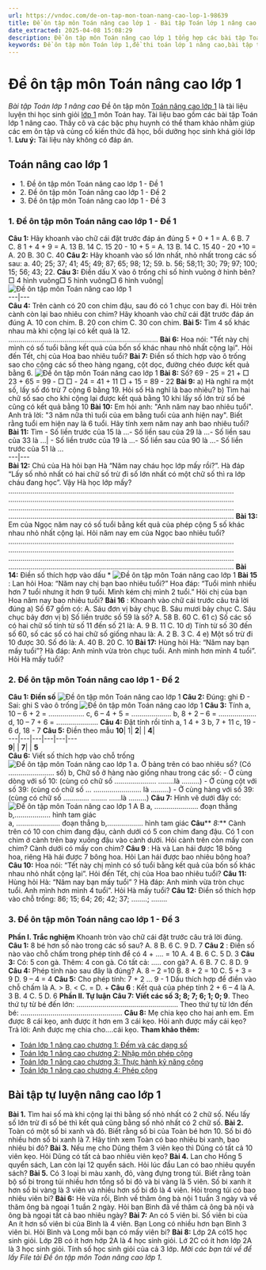 ```yaml
---
url: https://vndoc.com/de-on-tap-mon-toan-nang-cao-lop-1-98639
title: Đề ôn tập môn Toán nâng cao lớp 1 - Bài tập Toán lớp 1 nâng cao - VnDoc.com
date_extracted: 2025-04-08 15:08:29
description: Đề ôn tập môn Toán nâng cao lớp 1 tổng hợp các bài tập Toán nâng cao lớp 1, giúp các em học sinh ôn thi học sinh giỏi hiệu quả. Mời các bạn cùng tham khảo.
keywords: Đề ôn tập môn Toán lớp 1,đề thi toán lớp 1 nâng cao,bài tập toán nâng cao lớp 1,tài liệu bồi dưỡng học sinh giỏi lớp 1,đề thi học sinh giỏi lớp 1 môn toán,bài toán bồi dưỡng học sinh giỏi lớp 1,Toán nâng cao lớp 1,toán lớp 1 nâng cao,đề toán nâng cao lớp 1
---
```


# Đề ôn tập môn Toán nâng cao lớp 1
 _Bài tập Toán lớp 1 nâng cao_
Đề ôn tập môn [Toán nâng cao lớp 1](<https://vndoc.com/toan-lop-1-nang-cao>) là tài liệu luyện thi học sinh giỏi [lớp 1](<https://vndoc.com/tai-lieu-hoc-tap-lop1>) môn Toán hay. Tài liệu bao gồm các bài tập Toán lớp 1 nâng cao. Thầy cô và các bậc phụ huynh có thể tham khảo nhằm giúp các em ôn tập và củng cố kiến thức đã học, bồi dưỡng học sinh khá giỏi lớp 1.
**Lưu ý:** Tài liệu này không có đáp án.
## Toán nâng cao lớp 1
  * 1\. Đề ôn tập môn Toán nâng cao lớp 1 - Đề 1
  * 2\. Đề ôn tập môn Toán nâng cao lớp 1 - Đề 2
  * 3\. Đề ôn tập môn Toán nâng cao lớp 1 - Đề 3

### 1\. Đề ôn tập môn Toán nâng cao lớp 1 - Đề 1
**Câu 1:** Hãy khoanh vào chữ cái đặt trước đáp án đúng
5 + 0 + 1 =
A. 6 B. 7 C. 8
1 + 4 + 9 =
A. 13 B. 14 C. 15
20 - 10 + 5 =
A. 13 B. 14 C. 15
40 - 20 +10 =
A. 20 B. 30 C. 40
**Câu 2:** Hãy khoanh vào số lớn nhất, nhỏ nhất trong các số sau:
a. 40; 25; 37; 41; 45; 49; 87; 65; 98; 12; 59.
b. 56; 58;11; 30; 79; 97; 100; 15; 56; 43; 22.
**Câu 3:** Điền dấu X vào ô trống chỉ số hình vuông ở hình bên?□ 4 hình vuông□ 5 hình vuông□ 6 hình vuông| ![Đề ôn tập môn Toán nâng cao lớp 1](https://i.vdoc.vn/data/image/2015/08/24/de-on-tap-mon-toan-nang-cao-lop-1.jpg)  
---|---  
**Câu 4:** Trên cành có 20 con chim đậu, sau đó có 1 chục con bay đi. Hỏi trên cành còn lại bao nhiêu con chim?
Hãy khoanh vào chữ cái đặt trước đáp án đúng
A. 10 con chim.
B. 20 con chim
C. 30 con chim.
**Bài 5:** Tìm 4 số khác nhau mà khi cộng lại có kết quả là 12.
...........................................................................
**Bài 6:** Hoa nói: "Tết này chị mình có số tuổi bằng kết quả của bốn số khác nhau nhỏ nhất cộng lại". Hỏi đến Tết, chị của Hoa bao nhiêu tuổi?
**Bài 7:** Điền số thích hợp vào ô trống sao cho cộng các số theo hàng ngang, cột dọc, đường chéo được kết quả bằng 6.
![Đề ôn tập môn Toán nâng cao lớp 1](https://i.vdoc.vn/data/image/2015/08/24/de-on-tap-mon-toan-nang-cao-lop-1-bai-7.jpg)
**Bài 8:** Số?
69 - 25 = 21 + □ 23 + 65 = 99 - □
□ \- 24 = 41 + 11 □ \+ 15 = 89 - 22
**Bài 9:**
a\) Hà nghĩ ra một số, lấy số đó trừ 7 cộng 6 bằng 19. Hỏi số Hà nghĩ là bao nhiêu?
b\) Tìm hai chữ số sao cho khi cộng lại được kết quả bằng 10 khi lấy số lớn trừ số bé cũng có kết quả bằng 10
**Bài 10:** Em hỏi anh: "Anh năm nay bao nhiêu tuổi". Anh trả lời: "3 năm nữa thì tuổi của em bằng tuổi của anh hiện nay". Biết rằng tuổi em hiện nay là 6 tuổi. Hãy tính xem năm nay anh bao nhiêu tuổi?
**Bài 11:** Tìm
\- Số liền trước của 15 là …\- Số liền sau của 29 là …\- Số liền sau của 33 là …| \- Số liền trước của 19 là …\- Số liền sau của 90 là …\- Số liền trước của 51 là …  
---|---  
**Bài 12:** Chú của Hà hỏi bạn Hà “Năm nay cháu học lớp mấy rồi?”. Hà đáp “Lấy số nhỏ nhất có hai chữ số trừ đi số lớn nhất có một chữ số thì ra lớp cháu đang học”. Vậy Hà học lớp mấy?
.................................................................................................................
.................................................................................................................
.................................................................................................................
.................................................................................................................
**Bài 13:** Em của Ngọc năm nay có số tuổi bằng kết quả của phép cộng 5 số khác nhau nhỏ nhất cộng lại. Hỏi năm nay em của Ngọc bao nhiêu tuổi?
.................................................................................................................
.................................................................................................................
.................................................................................................................
.................................................................................................................
**Bài 14:** Điền số thích hợp vào dấu \*
![Đề ôn tập môn Toán nâng cao lớp 1](https://i.vdoc.vn/data/image/2020/06/17/de-on-tap-mon-toan-nang-cao-lop-1-2.jpg)
 **Bài 15** : Lan hỏi Hoa: “Năm nay chị bạn bao nhiêu tuổi?” Hoa đáp: “Tuổi mình nhiều hơn 7 tuổi nhưng ít hơn 9 tuổi. Mình kém chị mình 2 tuổi.” Hỏi chị của bạn Hoa năm nay bao nhiêu tuổi?
**Bài 16** : Khoanh vào chữ cái trước câu trả lời đúng
a\) Số 67 gồm có:
A. Sáu đơn vị bảy chục
B. Sáu mươi bảy chục
C. Sáu chục bảy đơn vị
b\) Số liền trước số 59 là số?
A. 58 B. 60 C. 61
c\) Số các số có hai chữ số tính từ số 11 đến số 21 là:
A. 9 B. 11 C. 10
d\) Tính từ số 30 đến số 60, số các số có hai chữ số giống nhau là:
A. 2 B. 3 C. 4
e\) Một số trừ đi 10 được 30. Số đó là:
A. 40 B. 20 C. 10
**Bài 17:** Hùng hỏi Hà: “Năm nay bạn mấy tuổi”? Hà đáp: Anh mình vừa tròn chục tuổi. Anh mình hơn mình 4 tuổi”. Hỏi Hà mấy tuổi?
### 2\. Đề ôn tập môn Toán nâng cao lớp 1 - Đề 2
**Câu 1: Điền số**
![Đề ôn tập môn Toán nâng cao lớp 1](https://i.vdoc.vn/data/image/2020/06/17/de-on-tap-mon-toan-nang-cao-lop-1-1.jpg)
**Câu 2:** Đúng: ghi Đ - Sai: ghi S vào ô trống
![Đề ôn tập môn Toán nâng cao lớp 1](https://i.vdoc.vn/data/image/2020/06/17/de-on-tap-mon-toan-nang-cao-lop-3.jpg)
**Câu 3:** Tính
a, 10 – 6 + 2 = .................. c, 6 – 4 + 5 = ....................
b, 8 + 2 – 6 = ................... d, 10 – 7 + 6 = .....................
**Câu 4:** Đặt tính rồi tính
a, 1 4 + 3 b, 7 + 11 c, 19 - 6 d, 18 - 7
**Câu 5:** Điền theo mẫu
**10**|  1| **2**| | **4**|   
---|---|---|---|---|---  
**9**| | **7**| | **5**  
**Câu 6:** Viết số thích hợp vào chỗ trống
![Đề ôn tập môn Toán nâng cao lớp 1](https://i.vdoc.vn/data/image/2020/06/17/de-on-tap-mon-toan-nang-cao-lop-1-4.jpg)
a. Ở bảng trên có bao nhiêu số? \(Có ....................... số\)
b, Chữ số ở hàng nào giống nhau trong các số:
\- Ở cùng dòng với số 10: \(cùng có chữ số ..................... ........là .........\)
\- Ở cùng cột với số 39: \(cùng có chữ số ... ........................ là .........\)
\- Ở cùng hàng với số 39: \(cùng có chữ số ............. ........ ......là .........\)
**Câu 7:** Hình vẽ dưới đây có:
![Đề ôn tập môn Toán nâng cao lớp 1                                                  A                                                           B a, ...................... đoạn thẳng                                                                      		                              	b,.................. hình tam giác](https://i.vdoc.vn/data/image/2020/06/17/de-on-tap-mon-toan-nang-cao-lop-2-5.jpg)
a, ...................... đoạn thẳng
b,.................. hình tam giác
**Câu**** _8:_** Cành trên có 10 con chim đang đậu, cành dưới có 5 con chim đang đậu. Có 1 con chim ở cành trên bay xuống đậu vào cành dưới. Hỏi cành trên còn mấy con chim? Cành dưới có mấy con chim?
**Câu 9** : Hà và Lan hái được 18 bông hoa, riêng Hà hái được 7 bông hoa.
Hỏi Lan hái được bao nhiêu bông hoa?
**Câu 10:** Hoa nói: “Tết này chị mình có số tuổi bằng kết quả của bốn số khác nhau nhỏ nhất cộng lại”. Hỏi đến Tết, chị của Hoa bao nhiêu tuổi?
**Câu 11:** Hùng hỏi Hà: “Năm nay bạn mấy tuổi” ? Hà đáp: Anh mình vừa tròn chục tuổi. Anh mình hơn mình 4 tuổi”. Hỏi Hà mấy tuổi?
**Câu 12:** Điền số thích hợp vào chỗ trống: 86; 15; 64; 26; 42; 37; ……..; ……..
### 3\. Đề ôn tập môn Toán nâng cao lớp 1 - Đề 3
**Phần I. Trắc nghiệm**
Khoanh tròn vào chữ cái đặt trước câu trả lời đúng.
**Câu 1:** 8 bé hơn số nào trong các số sau?
A. 8
B. 6
C. 9
D. 7
**Câu 2** : Điền số nào vào chỗ chấm trong phép tính để có 4 + .... = 10
A. 4
B. 6
C. 5
D. 3
**Câu 3:** Có: 5 con gà. Thêm: 4 con gà. Có tất cả: ..... con gà?
A. 6
B. 7
C. 8
D. 9
**Câu 4:** Phép tính nào sau đây là đúng?
A. 8 – 2 =10
B. 8 + 2 = 10
C. 5 + 3 = 9
D. 9 – 4 = 4
**Câu 5:** Cho phép tính: 7 + 2 … 9 - 1
Dấu thích hợp để điền vào chỗ chấm là
A. >
B. <
C. =
D. +
**Câu 6** : Kết quả của phép tính 2 + 6 – 4 là
A. 3
B. 4
C. 5
D. 6
**Phần II. Tự luận**
**Câu 7: Viết các số 3; 8; 7; 6; 1; 0; 9**.
Theo thứ tự từ bé đến lớn: ……………………………………………
Theo thứ tự từ lớn đến bé: ……………………………………………
**Câu 8:** Mẹ chia kẹo cho hai anh em. Em được 8 cái kẹo, anh được ít hơn em 3 cái kẹo. Hỏi anh được mấy cái kẹo?
Trả lời: Anh được mẹ chia cho….cái kẹo.
**Tham khảo thêm:**
  * [Toán lớp 1 nâng cao chương 1: Đếm và các dạng số](<https://vndoc.com/toan-lop-1-nang-cao-chuong-1-dem-va-cac-dang-so-134290>)
  * [Toán lớp 1 nâng cao chương 2: Nhập môn phép cộng](<https://vndoc.com/toan-lop-1-nang-cao-chuong-2-nhap-mon-phep-cong-134294> "Toán lớp 1 nâng cao chương 2: Nhập môn phép cộng")
  * [Toán lớp 1 nâng cao chương 3: Thực hành kỹ năng cộng](<https://vndoc.com/toan-lop-1-nang-cao-chuong-3-thuc-hanh-ky-nang-cong-134299> "Toán lớp 1 nâng cao chương 3: Thực hành kỹ năng cộng")
  * [Toán lớp 1 nâng cao chương 4: Phép cộng](<https://vndoc.com/toan-lop-1-nang-cao-chuong-4-phep-cong-134320> "Toán lớp 1 nâng cao chương 4: Phép cộng")

## Bài tập tự luyện nâng cao lớp 1
**Bài 1.** Tìm hai số mà khi cộng lại thì bằng số nhỏ nhất có 2 chữ số. Nếu lấy số lớn trừ đi số bé thì kết quả cũng bằng số nhỏ nhất có 2 chữ số.
**Bài 2.** Toàn có một số bi xanh và đỏ. Biết rằng số bi của Toàn bé hơn 10. Số bi đỏ nhiều hơn số bi xanh là 7. Hãy tính xem Toàn có bao nhiêu bi xanh, bao nhiêu bi đỏ?
**Bài 3.** Nếu mẹ cho Dũng thêm 3 viên kẹo thì Dũng có tất cả 10 viên kẹo. Hỏi Dũng có tất cả bao nhiêu viên kẹo?
**Bài 4.** Lan cho Hồng 5 quyển sách, Lan còn lại 12 quyển sách. Hỏi lúc đầu Lan có bao nhiêu quyển sách?
**Bài 5.** Có 3 loại bi màu xanh, đỏ, vàng đựng trong túi. Biết rằng toàn bộ số bi trong túi nhiều hơn tổng số bi đỏ và bi vàng là 5 viên. Số bi xanh ít hơn số bi vàng là 3 viên và nhiều hơn số bi đỏ là 4 viên. Hỏi trong túi có bao nhiêu viên bi?
**Bài 6:** Hè vừa rồi, Bình về thăm ông bà nội 1 tuần 3 ngày và về thăm ông bà ngoại 1 tuần 2 ngày. Hỏi bạn Bình đã về thăm cả ông bà nội và ông bà ngoại tất cả bao nhiêu ngày?
**Bài 7:** An có 5 viên bi. Số viên bi của An ít hơn số viên bi của Bình là 4 viên. Bạn Long có nhiều hơn bạn Bình 3 viên bi. Hỏi Bình và Long mỗi bạn có mấy viên bi?
**Bài 8:** Lớp 2A có15 học sinh giỏi. Lớp 2B có ít hơn hớp 2A là 4 học sinh giỏi. Lớ 2C có ít hơn lớp 2A là 3 học sinh giỏi. Tính số học sinh giỏi của cả 3 lớp.
_Mời các bạn tải về để lấy File tải Đề ôn tập môn Toán nâng cao lớp 1._
